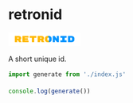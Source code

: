# retronid
![retronid branding](/docs/retronid-branding.png)

A short unique id.

```js
import generate from './index.js'

console.log(generate())
```